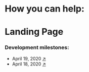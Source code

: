 # How you can help:

# Landing Page
### Development milestones:
  - April 19, 2020 [&#x2197;](https://xd.adobe.com/view/03d24a7f-8e7b-4a49-48b8-d69690dc487b-75e3/screen/2394a85a-ad75-40f2-8aa8-1ee3f0e26ca1/Landing-V2/?fullscreen)
  - April 18, 2020 [&#x2197;](https://xd.adobe.com/view/050f5777-e4a0-4621-56c4-d365f6b83f99-733e/?fullscreen)
